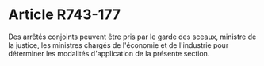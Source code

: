# Article R743-177

<p>Des arrêtés conjoints peuvent être pris par le garde des sceaux, ministre de la justice, les ministres chargés de l'économie et de l'industrie pour déterminer les modalités d'application de la présente section.</p>